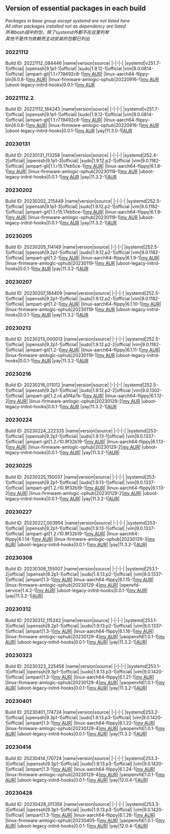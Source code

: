 ## Version of essential packages in each build

*Packages in base group except systemd are not listed here  
All other packages installed not as dependency are listed  
所有bash组中的包，除了systemd外都不在这里列举  
其他不是作为依赖而主动安装的包都已列出*
### 20221112
Build ID: 20221112_084446
|name|version|source|
|-|-|-|
|systemd|v251.7-1|official|
|openssh|9.1p1-1|official|
|sudo|1.9.12-1|official
|vim|9.0.0814-1|official|
|ampart-git|1.1.r7.19492c8-1|[my AUR][AUR ampart-git]|
|linux-aarch64-flippy-bin|6.0.8-1|[my AUR][AUR linux-aarch64-flippy-bin]|
|linux-firmware-amlogic-ophub|20220916-1|[my AUR][AUR linux-firmware-amlogic-ophub]
|uboot-legacy-initrd-hooks|0.0.1-1|[my AUR][AUR uboot-legacy-initrd-hooks]

### 20221112.2
Build ID: 20221112_184243
|name|version|source|
|-|-|-|
|systemd|v251.7-1|official|
|openssh|9.1p1-1|official|
|sudo|1.9.12-1|official
|vim|9.0.0814-1|official|
|ampart-git|1.1.r7.19492c8-1|[my AUR][AUR ampart-git]|
|linux-aarch64-flippy-bin|6.0.8-1|[my AUR][AUR linux-aarch64-flippy-bin]|
|linux-firmware-amlogic-ophub|20220916-1|[my AUR][AUR linux-firmware-amlogic-ophub]
|uboot-legacy-initrd-hooks|0.0.1-1|[my AUR][AUR uboot-legacy-initrd-hooks]
|yay|11.3.0-1|[AUR][AUR yay]

### 20230131
Build ID: 20230131_113258
|name|version|source|
|-|-|-|
|systemd|252.4-2|official|
|openssh|9.1p1-3|official|
|sudo|1.9.12.p2-1|official
|vim|9.0.1182-1|official|
|ampart-git|1.1.r15.17eb5ce-1|[my AUR][AUR ampart-git]|
|linux-aarch64-flippy|6.1.8-1|[my AUR][AUR linux-aarch64-flippy-bin]|
|linux-firmware-amlogic-ophub|20230119-1|[my AUR][AUR linux-firmware-amlogic-ophub]
|uboot-legacy-initrd-hooks|0.0.1-1|[my AUR][AUR uboot-legacy-initrd-hooks]
|yay|11.3.2-1|[AUR][AUR yay]

### 20230202
Build ID: 20230202_215449
|name|version|source|
|-|-|-|
|systemd|252.5-1|official|
|openssh|9.1p1-3|official|
|sudo|1.9.12.p2-1|official
|vim|9.0.1182-1|official|
|ampart-git|1.1.r15.17eb5ce-1|[my AUR][AUR ampart-git]|
|linux-aarch64-flippy|6.1.9-1|[my AUR][AUR linux-aarch64-flippy-bin]|
|linux-firmware-amlogic-ophub|20230119-1|[my AUR][AUR linux-firmware-amlogic-ophub]
|uboot-legacy-initrd-hooks|0.0.1-1|[my AUR][AUR uboot-legacy-initrd-hooks]
|yay|11.3.2-1|[AUR][AUR yay]

### 20230205
Build ID: 20230205_114149
|name|version|source|
|-|-|-|
|systemd|252.5-1|official|
|openssh|9.2p1-1|official|
|sudo|1.9.12.p2-1|official
|vim|9.0.1182-1|official|
|ampart-git|1.2-1|[my AUR][AUR ampart-git]|
|linux-aarch64-flippy|6.1.9-1|[my AUR][AUR linux-aarch64-flippy-bin]|
|linux-firmware-amlogic-ophub|20230119-1|[my AUR][AUR linux-firmware-amlogic-ophub]
|uboot-legacy-initrd-hooks|0.0.1-1|[my AUR][AUR uboot-legacy-initrd-hooks]
|yay|11.3.2-1|[AUR][AUR yay]

### 20230207
Build ID: 20230207_184409
|name|version|source|
|-|-|-|
|systemd|252.5-1|official|
|openssh|9.2p1-1|official|
|sudo|1.9.12.p2-1|official
|vim|9.0.1182-1|official|
|ampart-git|1.2-1|[my AUR][AUR ampart-git]|
|linux-aarch64-flippy|6.1.10-1|[my AUR][AUR linux-aarch64-flippy-bin]|
|linux-firmware-amlogic-ophub|20230119-1|[my AUR][AUR linux-firmware-amlogic-ophub]
|uboot-legacy-initrd-hooks|0.0.1-1|[my AUR][AUR uboot-legacy-initrd-hooks]
|yay|11.3.2-1|[AUR][AUR yay]

### 20230213
Build ID: 20230213_000013
|name|version|source|
|-|-|-|
|systemd|252.5-1|official|
|openssh|9.2p1-1|official|
|sudo|1.9.12.p2-2|official
|vim|9.0.1182-1|official|
|ampart-git|1.2-1|[my AUR][AUR ampart-git]|
|linux-aarch64-flippy|6.1.11-1|[my AUR][AUR linux-aarch64-flippy-bin]|
|linux-firmware-amlogic-ophub|20230119-1|[my AUR][AUR linux-firmware-amlogic-ophub]
|uboot-legacy-initrd-hooks|0.0.1-1|[my AUR][AUR uboot-legacy-initrd-hooks]
|yay|11.3.2-1|[AUR][AUR yay]

### 20230216
Build ID: 20230216_011012
|name|version|source|
|-|-|-|
|systemd|252.5-1|official|
|openssh|9.2p1-1|official|
|sudo|1.9.12.p2-2|official
|vim|9.0.1302-1|official|
|ampart-git|1.2.r4.a5f4a7b-1|[my AUR][AUR ampart-git]|
|linux-aarch64-flippy|6.1.12-2|[my AUR][AUR linux-aarch64-flippy-bin]|
|linux-firmware-amlogic-ophub|20230129-2|[my AUR][AUR linux-firmware-amlogic-ophub]
|uboot-legacy-initrd-hooks|0.0.1-1|[my AUR][AUR uboot-legacy-initrd-hooks]
|yay|11.3.2-1|[AUR][AUR yay]

### 20230224
Build ID: 20230224_222335
|name|version|source|
|-|-|-|
|systemd|253-1|official|
|openssh|9.2p1-1|official|
|sudo|1.9.13-1|official|
|vim|9.0.1337-1|official|
|ampart-git|1.2.r10.9f32b19-1|[my AUR][AUR ampart-git]|
|linux-aarch64-flippy|6.1.13-1|[my AUR][AUR linux-aarch64-flippy-bin]|
|linux-firmware-amlogic-ophub|20230129-2|[my AUR][AUR linux-firmware-amlogic-ophub]|
|uboot-legacy-initrd-hooks|0.0.1-1|[my AUR][AUR uboot-legacy-initrd-hooks]|
|yay|11.3.2-1|[AUR][AUR yay]|

### 20230225
Build ID: 20230225_150037
|name|version|source|
|-|-|-|
|systemd|253-1|official|
|openssh|9.2p1-1|official|
|sudo|1.9.13-1|official|
|vim|9.0.1337-1|official|
|ampart-git|1.2.r10.9f32b19-1|[my AUR][AUR ampart-git]|
|linux-aarch64-flippy|6.1.13-2|[my AUR][AUR linux-aarch64-flippy-bin]|
|linux-firmware-amlogic-ophub|20230129-2|[my AUR][AUR linux-firmware-amlogic-ophub]|
|uboot-legacy-initrd-hooks|0.0.1-1|[my AUR][AUR uboot-legacy-initrd-hooks]|
|yay|11.3.2-1|[AUR][AUR yay]|

### 20230227
Build ID: 20230227_003954
|name|version|source|
|-|-|-|
|systemd|253-1|official|
|openssh|9.2p1-1|official|
|sudo|1.9.13-1|official|
|vim|9.0.1337-1|official|
|ampart-git|1.2.r10.9f32b19-1|[my AUR][AUR ampart-git]|
|linux-aarch64-flippy|6.1.14-1|[my AUR][AUR linux-aarch64-flippy-bin]|
|linux-firmware-amlogic-ophub|20230129-3|[my AUR][AUR linux-firmware-amlogic-ophub]|
|uboot-legacy-initrd-hooks|0.0.1-1|[my AUR][AUR uboot-legacy-initrd-hooks]|
|yay|11.3.2-1|[AUR][AUR yay]|

### 20230308
Build ID: 20230308_155007
|name|version|source|
|-|-|-|
|systemd|253.1-2|official|
|openssh|9.2p1-1|official|
|sudo|1.9.13.p2-1|official|
|vim|9.0.1337-1|official|
|ampart|1.3-1|[my AUR][AUR ampart]|
|linux-aarch64-flippy|6.1.15-1|[my AUR][AUR linux-aarch64-flippy-bin]|
|linux-firmware-amlogic-ophub|20230129-4|[my AUR][AUR linux-firmware-amlogic-ophub]|
|openvfd-service|1.4.2-1|[my AUR][AUR openvfd]|
|uboot-legacy-initrd-hooks|0.0.1-1|[my AUR][AUR uboot-legacy-initrd-hooks]|
|yay|11.3.2-1|[AUR][AUR yay]|

### 20230312
Build ID: 20230312_115242
|name|version|source|
|-|-|-|
|systemd|253.1-3|official|
|openssh|9.2p1-1|official|
|sudo|1.9.13.p2-1|official|
|vim|9.0.1337-1|official|
|ampart|1.3-1|[my AUR][AUR ampart]|
|linux-aarch64-flippy|6.1.16-1|[my AUR][AUR linux-aarch64-flippy-bin]|
|linux-firmware-amlogic-ophub|20230129-4|[my AUR][AUR linux-firmware-amlogic-ophub]|
|yaopenvfd|1.0.1-1|[my AUR][AUR yaopenvfd]|
|uboot-legacy-initrd-hooks|0.0.1-1|[my AUR][AUR uboot-legacy-initrd-hooks]|
|yay|11.3.2-1|[AUR][AUR yay]|

### 20230323
Build ID: 20230323_225456
|name|version|source|
|-|-|-|
|systemd|253.1-3|official|
|openssh|9.3p1-1|official|
|sudo|1.9.13.p3-1|official|
|vim|9.0.1420-1|official|
|ampart|1.3-1|[my AUR][AUR ampart]|
|linux-aarch64-flippy|6.1.21-1|[my AUR][AUR linux-aarch64-flippy-bin]|
|linux-firmware-amlogic-ophub|20230129-4|[my AUR][AUR linux-firmware-amlogic-ophub]|
|yaopenvfd|1.0.1-1|[my AUR][AUR yaopenvfd]|
|uboot-legacy-initrd-hooks|0.0.1-1|[my AUR][AUR uboot-legacy-initrd-hooks]|
|yay|11.3.2-1|[AUR][AUR yay]|

### 20230401
Build ID: 20230401_174724
|name|version|source|
|-|-|-|
|systemd|253.2-1|official|
|openssh|9.3p1-1|official|
|sudo|1.9.13.p3-1|official|
|vim|9.0.1420-1|official|
|ampart|1.3-1|[my AUR][AUR ampart]|
|linux-aarch64-flippy|6.1.22-1|[my AUR][AUR linux-aarch64-flippy-bin]|
|linux-firmware-amlogic-ophub|20230129-4|[my AUR][AUR linux-firmware-amlogic-ophub]|
|yaopenvfd|1.0.1-1|[my AUR][AUR yaopenvfd]|
|uboot-legacy-initrd-hooks|0.0.1-1|[my AUR][AUR uboot-legacy-initrd-hooks]|
|yay|11.3.2-1|[AUR][AUR yay]|

### 20230414
Build ID: 20230414_170724
|name|version|source|
|-|-|-|
|systemd|253.3-3|official|
|openssh|9.3p1-1|official|
|sudo|1.9.13.p3-1|official|
|vim|9.0.1420-1|official|
|ampart|1.3-1|[my AUR][AUR ampart]|
|linux-aarch64-flippy|6.1.24-1|[my AUR][AUR linux-aarch64-flippy-bin]|
|linux-firmware-amlogic-ophub|20230129-4|[my AUR][AUR linux-firmware-amlogic-ophub]|
|yaopenvfd|1.0.1-1|[my AUR][AUR yaopenvfd]|
|uboot-legacy-initrd-hooks|0.0.1-1|[my AUR][AUR uboot-legacy-initrd-hooks]|
|yay|12.0.4-1|[AUR][AUR yay]|

### 20230428
Build ID: 20230428_011356
|name|version|source|
|-|-|-|
|systemd|253.3-3|official|
|openssh|9.3p1-1|official|
|sudo|1.9.13.p3-1|official|
|vim|9.0.1420-1|official|
|ampart|1.3-1|[my AUR][AUR ampart]|
|linux-aarch64-flippy|6.1.26-1|[my AUR][AUR linux-aarch64-flippy-bin]|
|linux-firmware-amlogic-ophub|20230405-1|[my AUR][AUR linux-firmware-amlogic-ophub]|
|yaopenvfd|1.0.1-1|[my AUR][AUR yaopenvfd]|
|uboot-legacy-initrd-hooks|0.0.1-1|[my AUR][AUR uboot-legacy-initrd-hooks]|
|yay|12.0.4-1|[AUR][AUR yay]|

[AUR ampart]: https://aur.archlinux.org/packages/ampart
[AUR ampart-git]: https://aur.archlinux.org/packages/ampart-git
[AUR linux-aarch64-flippy-bin]: https://aur.archlinux.org/packages/linux-aarch64-flippy-bin
[AUR linux-firmware-amlogic-ophub]: https://aur.archlinux.org/packages/linux-firmware-amlogic-ophub
[AUR openvfd]: https://aur.archlinux.org/packages/openvfd-service
[AUR uboot-legacy-initrd-hooks]: https://aur.archlinux.org/packages/uboot-legacy-initrd-hooks
[AUR yaopenvfd]: https://aur.archlinux.org/packages/yaopenvfd
[AUR yay]: https://aur.archlinux.org/packages/yay